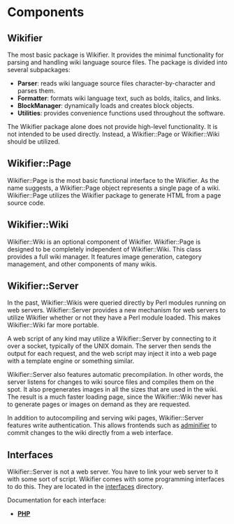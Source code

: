 # Components

## Wikifier

The most basic package is Wikifier. It provides the minimal functionality for
parsing and handling wiki language source files. The package is divided into
several subpackages:

* __Parser__: reads wiki language source files character-by-character and parses
    them.
* __Formatter__: formats wiki language text, such as bolds, italics, and links.
* __BlockManager__: dynamically loads and creates block objects.
* __Utilities__: provides convenience functions used throughout the software.

The Wikifier package alone does not provide high-level functionality. It is not
intended to be used directly. Instead, a Wikifier::Page or Wikifier::Wiki should
be utilized.

## Wikifier::Page

Wikifier::Page is the most basic functional interface to the Wikifier. As the
name suggests, a Wikifier::Page object represents a single page of a wiki.
Wikifier::Page utilizes the Wikifier package to generate HTML from a page
source code.

## Wikifier::Wiki

Wikifier::Wiki is an optional component of Wikifier. Wikifier::Page is designed
to be completely independent of Wikifier::Wiki. This class provides a full wiki
manager. It features image generation, category management, and other components
of many wikis.

## Wikifier::Server

In the past, Wikifier::Wikis were queried directly by Perl modules running on
web servers. Wikifier::Server provides a new mechanism for web servers to
utilize Wikifier whether or not they have a Perl module loaded. This makes
Wikifier::Wiki far more portable.

A web script of any kind may utilize a Wikifier::Server by connecting to it over
a socket, typically of the UNIX domain. The server then sends the output for
each request, and the web script may inject it into a web page with a template
engine or something similar.

Wikifier::Server also features automatic precompilation. In other words, the
server listens for changes to wiki source files and compiles them on the spot.
It also pregenerates images in all the sizes that are used in the wiki.
The result is a much faster loading page, since the Wikifier::Wiki never has
to generate pages or images on demand as they are requested.

In addition to autocompiling and serving wiki pages, Wikifier::Server features
write authentication. This allows frontends such as
[adminifier](https://github.com/cooper/adminifier) to commit changes to the
wiki directly from a web interface.

## Interfaces

Wikifier::Server is not a web server. You have to link your web server to it
with some sort of script. Wikifier comes with some programming interfaces to do
this. They are located in the [interfaces](../interfaces) directory.

Documentation for each interface:
* [__PHP__](../interfaces/PHP/README.md)
